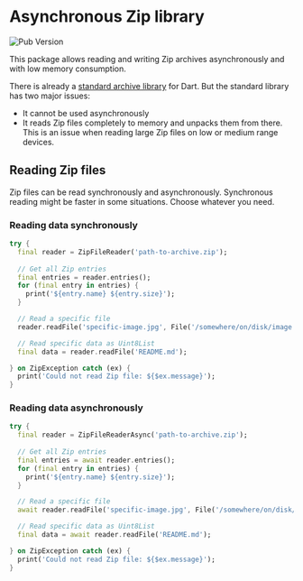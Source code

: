# Asynchronous Zip library

![Pub Version](https://img.shields.io/pub/v/async_zip)

This package allows reading and writing Zip archives asynchronously and with
low memory consumption.

There is already a [standard archive library](https://pub.dev/packages/archive)
for Dart. But the standard library has two major issues:
- It cannot be used asynchronously
- It reads Zip files completely to memory and unpacks them from there. This is an
  issue when reading large Zip files on low or medium range devices.

## Reading Zip files

Zip files can be read synchronously and asynchronously. Synchronous reading
might be faster in some situations. Choose whatever you need.

### Reading data synchronously

```dart
try {
  final reader = ZipFileReader('path-to-archive.zip');
  
  // Get all Zip entries
  final entries = reader.entries();
  for (final entry in entries) {
    print('${entry.name} ${entry.size}');
  }

  // Read a specific file
  reader.readFile('specific-image.jpg', File('/somewhere/on/disk/image.jpg'));

  // Read specific data as Uint8List
  final data = reader.readFile('README.md');

} on ZipException catch (ex) {
  print('Could not read Zip file: ${$ex.message}');
}
```

### Reading data asynchronously

```dart
try {
  final reader = ZipFileReaderAsync('path-to-archive.zip');
  
  // Get all Zip entries
  final entries = await reader.entries();
  for (final entry in entries) {
    print('${entry.name} ${entry.size}');
  }

  // Read a specific file
  await reader.readFile('specific-image.jpg', File('/somewhere/on/disk/image.jpg'));

  // Read specific data as Uint8List
  final data = await reader.readFile('README.md');

} on ZipException catch (ex) {
  print('Could not read Zip file: ${$ex.message}');
}
```
